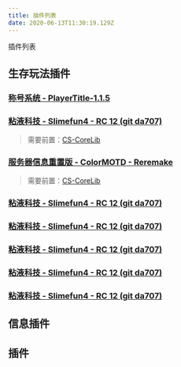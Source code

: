 ```yaml
---
title: 插件列表
date: 2020-06-13T11:30:19.129Z
---
```

插件列表

## 生存玩法插件

### [称号系统 - PlayerTitle-1.1.5](https://www.mcbbs.net/thread-1004671-1-1.html)

### [粘液科技 - Slimefun4 - RC 12 (git da707)](https://github.com/StarWishsama/Slimefun4)
>需要前置：[CS-CoreLib](https://thebusybiscuit.github.io/builds/TheBusyBiscuit/CS-CoreLib/master/)

### [服务器信息重置版 - ColorMOTD - Reremake](https://www.mcbbs.net/forum.php?mod=viewthread&tid=866686&extra=page%3D1%26filter%3Dsortid%26sortid%3D7%26searchoption%5B61%5D%5Bvalue%5D%3DMOTD%26searchoption%5B61%5D%5Btype%5D%3D)
>需要前置：[CS-CoreLib](https://thebusybiscuit.github.io/builds/TheBusyBiscuit/CS-CoreLib/master/)

### [粘液科技 - Slimefun4 - RC 12 (git da707)](https://github.com/StarWishsama/Slimefun4)

### [粘液科技 - Slimefun4 - RC 12 (git da707)](https://github.com/StarWishsama/Slimefun4)

### [粘液科技 - Slimefun4 - RC 12 (git da707)](https://github.com/StarWishsama/Slimefun4)

### [粘液科技 - Slimefun4 - RC 12 (git da707)](https://github.com/StarWishsama/Slimefun4)

### [粘液科技 - Slimefun4 - RC 12 (git da707)](https://github.com/StarWishsama/Slimefun4)
## 信息插件
## 插件
